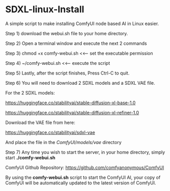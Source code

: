 # SDXL-linux-Install
A simple script to make installing ComfyUI node based AI in Linux easier.

Step 1) download the webui.sh file to your home directory.

Step 2) Open a terminal window and execute the next 2 commands

Step 3) chmod +x comfy-webui.sh  <<-- set the executable permission

Step 4) ~/comfy-webui.sh  <<--  execute the script

Step 5) Lastly, after the script finishes, Press Ctrl-C to quit.

Step 6) You will need to download 2 SDXL models and a SDXL VAE file.

For the 2 SDXL models:

https://huggingface.co/stabilityai/stable-diffusion-xl-base-1.0

https://huggingface.co/stabilityai/stable-diffusion-xl-refiner-1.0

Download the VAE file from here: 

https://huggingface.co/stabilityai/sdxl-vae

And place the file in the _ComfyUI/models/vae_ directory

Step 7) Any time you wish to start the server, in your home directory, simply start **./comfy-webui.sh**

ComfyUI Github Repository: https://github.com/comfyanonymous/ComfyUI

By using the **comfy-webui.sh** script to start the ComfyUI AI, your copy of ComfyUI will be automatically
updated to the latest version of ComfyUI.
